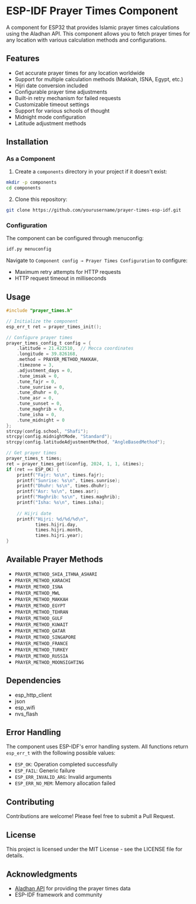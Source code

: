 # ESP-IDF Prayer Times Component

A component for ESP32 that provides Islamic prayer times calculations using the Aladhan API. This component allows you to fetch prayer times for any location with various calculation methods and configurations.

## Features

- Get accurate prayer times for any location worldwide
- Support for multiple calculation methods (Makkah, ISNA, Egypt, etc.)
- Hijri date conversion included
- Configurable prayer time adjustments
- Built-in retry mechanism for failed requests
- Customizable timeout settings
- Support for various schools of thought
- Midnight mode configuration
- Latitude adjustment methods

## Installation

### As a Component

1. Create a `components` directory in your project if it doesn't exist:
```bash
mkdir -p components
cd components
```

2. Clone this repository:
```bash
git clone https://github.com/yourusername/prayer-times-esp-idf.git
```

### Configuration

The component can be configured through menuconfig:

```bash
idf.py menuconfig
```

Navigate to `Component config → Prayer Times Configuration` to configure:
- Maximum retry attempts for HTTP requests
- HTTP request timeout in milliseconds

## Usage

```c
#include "prayer_times.h"

// Initialize the component
esp_err_t ret = prayer_times_init();

// Configure prayer times
prayer_times_config_t config = {
    .latitude = 21.422510,  // Mecca coordinates
    .longitude = 39.826168,
    .method = PRAYER_METHOD_MAKKAH,
    .timezone = 3,
    .adjustment_days = 0,
    .tune_imsak = 0,
    .tune_fajr = 0,
    .tune_sunrise = 0,
    .tune_dhuhr = 0,
    .tune_asr = 0,
    .tune_sunset = 0,
    .tune_maghrib = 0,
    .tune_isha = 0,
    .tune_midnight = 0
};
strcpy(config.school, "Shafi");
strcpy(config.midnightMode, "Standard");
strcpy(config.latitudeAdjustmentMethod, "AngleBasedMethod");

// Get prayer times
prayer_times_t times;
ret = prayer_times_get(&config, 2024, 1, 1, &times);
if (ret == ESP_OK) {
    printf("Fajr: %s\n", times.fajr);
    printf("Sunrise: %s\n", times.sunrise);
    printf("Dhuhr: %s\n", times.dhuhr);
    printf("Asr: %s\n", times.asr);
    printf("Maghrib: %s\n", times.maghrib);
    printf("Isha: %s\n", times.isha);
    
    // Hijri date
    printf("Hijri: %d/%d/%d\n", 
           times.hijri.day,
           times.hijri.month,
           times.hijri.year);
}
```

## Available Prayer Methods

- `PRAYER_METHOD_SHIA_ITHNA_ASHARI`
- `PRAYER_METHOD_KARACHI`
- `PRAYER_METHOD_ISNA`
- `PRAYER_METHOD_MWL`
- `PRAYER_METHOD_MAKKAH`
- `PRAYER_METHOD_EGYPT`
- `PRAYER_METHOD_TEHRAN`
- `PRAYER_METHOD_GULF`
- `PRAYER_METHOD_KUWAIT`
- `PRAYER_METHOD_QATAR`
- `PRAYER_METHOD_SINGAPORE`
- `PRAYER_METHOD_FRANCE`
- `PRAYER_METHOD_TURKEY`
- `PRAYER_METHOD_RUSSIA`
- `PRAYER_METHOD_MOONSIGHTING`

## Dependencies

- esp_http_client
- json
- esp_wifi
- nvs_flash

## Error Handling

The component uses ESP-IDF's error handling system. All functions return `esp_err_t` with the following possible values:

- `ESP_OK`: Operation completed successfully
- `ESP_FAIL`: Generic failure
- `ESP_ERR_INVALID_ARG`: Invalid arguments
- `ESP_ERR_NO_MEM`: Memory allocation failed

## Contributing

Contributions are welcome! Please feel free to submit a Pull Request.

## License

This project is licensed under the MIT License - see the LICENSE file for details.

## Acknowledgments

- [Aladhan API](https://aladhan.com/prayer-times-api) for providing the prayer times data
- ESP-IDF framework and community